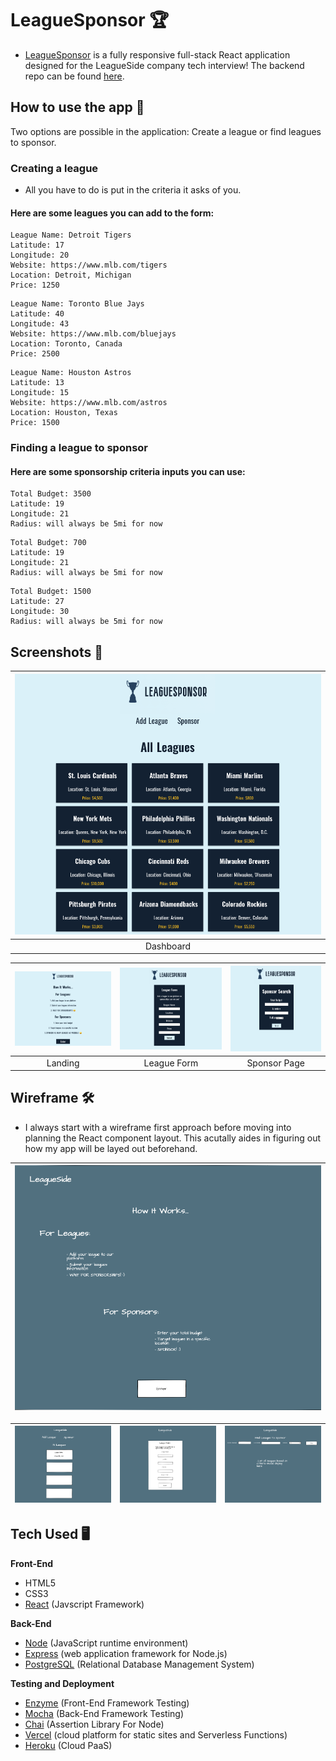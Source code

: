 # LeagueSponsor 🏆

-  [LeagueSponsor](https://leaguesponsor.oliviadavis593.vercel.app/) is a fully responsive full-stack React application designed for the LeagueSide company tech interview! The backend repo can be found [here](https://github.com/oliviadavis593/LeagueSponser-API).

## How to use the app 📓
Two options are possible in the application: Create a league or find leagues to sponsor. 

### Creating a league 
- All you have to do is put in the criteria it asks of you. 

#### Here are some leagues you can add to the form:
```
League Name: Detroit Tigers 
Latitude: 17
Longitude: 20
Website: https://www.mlb.com/tigers
Location: Detroit, Michigan
Price: 1250
```
```
League Name: Toronto Blue Jays
Latitude: 40
Longitude: 43
Website: https://www.mlb.com/bluejays
Location: Toronto, Canada
Price: 2500
```
```
League Name: Houston Astros 
Latitude: 13
Longitude: 15
Website: https://www.mlb.com/astros
Location: Houston, Texas
Price: 1500
```

### Finding a league to sponsor 

#### Here are some sponsorship criteria inputs you can use: 
```
Total Budget: 3500
Latitude: 19
Longitude: 21
Radius: will always be 5mi for now
```
```
Total Budget: 700
Latitude: 19
Longitude: 21
Radius: will always be 5mi for now
```
```
Total Budget: 1500
Latitude: 27
Longitude: 30
Radius: will always be 5mi for now
```

## Screenshots 📸
| ![](src/imgs/ls-dashboard.png) |
|:---:|
|Dashboard|

| ![](src/imgs/ls-landing.png) | ![](src/imgs/ls-leagueform.png) | ![](src/imgs/ls-sponsor.png)
|:---:|:---:|:---:|
|Landing|League Form|Sponsor Page|

## Wireframe 🛠
- I always start with a wireframe first approach before moving into planning the React component layout. This acutally aides in figuring out how my app will be layed out beforehand.

| ![](src/imgs/leaguelanding.png) |
|:---:|

| ![](src/imgs/leaguedashboard.png) | ![](src/imgs/leagueform.png) | ![](src/imgs/sponsorpage.png)
|:---:|:---:|:---:|

## Tech Used 🖥
**Front-End**
- HTML5
- CSS3 
- [React](https://reactjs.org/) (Javscript Framework)

**Back-End**
- [Node](https://nodejs.org/en/) (JavaScript runtime environment)
- [Express](https://expressjs.com/) (web application framework for Node.js)
- [PostgreSQL](https://www.postgresql.org/) (Relational Database Management System)

**Testing and Deployment**
- [Enzyme](https://github.com/enzymejs/enzyme) (Front-End Framework Testing)
- [Mocha](https://mochajs.org/) (Back-End Framework Testing)
- [Chai](https://www.chaijs.com/) (Assertion Library For Node)
- [Vercel](https://vercel.com/) (cloud platform for static sites and Serverless Functions)
- [Heroku](https://www.heroku.com/platform) (Cloud PaaS)